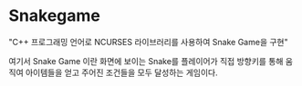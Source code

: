 # Snakegame

"C++ 프로그래밍 언어로 NCURSES 라이브러리를 사용하여 Snake Game을 구현"

여기서 Snake Game 이란 화면에 보이는 Snake를 플레이어가 직접 방향키를 통해 움직여 아이템들을 얻고 주어진 조건들을 모두 달성하는 게임이다.
